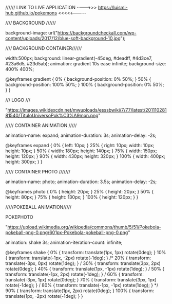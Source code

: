 //////  LINK TO LIVE APPLICATION ---->>>   https://luismi-hub.github.io/pokemons    <<<<<-----



//// BACKGROUND //////

background-image: url("https://backgroundcheckall.com/wp-content/uploads/2017/12/blue-soft-background-10.jpg");

//// BACKGROUND CONTAINER//////

width:500px; background: linear-gradient(-45deg, #deadff, #4d3ce7, #23a6d5, #23d5ab); animation: gradient 10s ease infinite; background-size: 400% 400%;

@keyframes gradient { 0% { background-position: 0% 50%; } 50% { background-position: 100% 50%; } 100% { background-position: 0% 50%; } }

/// LOGO ///

"https://images.wikidexcdn.net/mwuploads/esssbwiki/7/77/latest/20111028181540/TituloUniversoPok%C3%A9mon.png"

///// CONTAINER ANIMATION /////

animation-name: expand; animation-duration: 3s; animation-delay: -2s;

@keyframes expand { 0% { left: 10px; } 25% { right: 10px; width: 10px; height: 10px; } 50% { width: 180px; height: 140px; } 75% { width: 150px; height: 120px; } 90% { width: 430px; height: 320px; } 100% { width: 400px; height: 300px; } }

///// CONTAINER PHOTO ///////

animation-name: photo; animation-duration: 3.5s; animation-delay: -2s;

@keyframes photo { 0% { height: 20px; } 25% { height: 20px; } 50% { height: 80px; } 75% { height: 130px; } 100% { height: 120px; } }

/////POKEBALL ANIMATION/////

POKEPHOTO

"https://upload.wikimedia.org/wikipedia/commons/thumb/5/51/Pokebola-pokeball-png-0.png/601px-Pokebola-pokeball-png-0.png"

animation: shake 3s; animation-iteration-count: infinite;

@keyframes shake { 0% { transform: translate(1px, 1px) rotate(0deg); } 10% { transform: translate(-1px, -2px) rotate(-1deg); } /* 20% { transform: translate(-3px, 0px) rotate(1deg); } / 30% { transform: translate(3px, 2px) rotate(0deg); } 40% { transform: translate(1px, -1px) rotate(1deg); } / 50% { transform: translate(-1px, 2px) rotate(-1deg); } / 60% { transform: translate(-3px, 1px) rotate(0deg); } 70% { transform: translate(3px, 1px) rotate(-1deg); } / 80% { transform: translate(-1px, -1px) rotate(1deg); } */ 90% { transform: translate(1px, 2px) rotate(0deg); } 100% { transform: translate(1px, -2px) rotate(-1deg); } }



